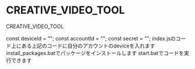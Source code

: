 # CREATIVE_VIDEO_TOOL
CREATIVE_VIDEO_TOOL

const deviceId = "";
const accountId = "";
const secret = "";
index.jsのコード上にある上記のコードに自分のアカウントのdeviceを入れます
install_packages.batでパッケージをインストールします
start.batでコードを実行できます
